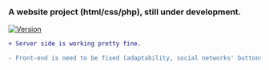 ### A website project (html/css/php), still under development.

[![Version](https://img.shields.io/badge/version-0.2-yellow.svg)](https://github.com/Leucist/web_okna)


```diff
+ Server side is working pretty fine.

- Front-end is need to be fixed (adaptability, social networks' buttons and so forth)
```
